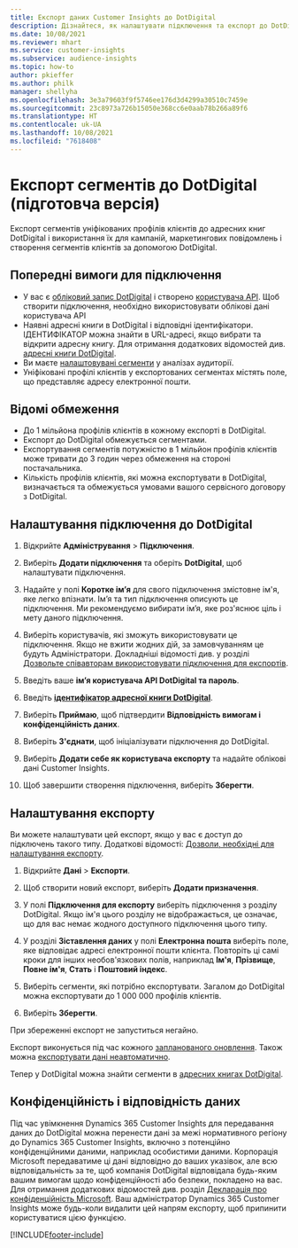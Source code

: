 ```yaml
---
title: Експорт даних Customer Insights до DotDigital
description: Дізнайтеся, як налаштувати підключення та експорт до DotDigital.
ms.date: 10/08/2021
ms.reviewer: mhart
ms.service: customer-insights
ms.subservice: audience-insights
ms.topic: how-to
author: pkieffer
ms.author: philk
manager: shellyha
ms.openlocfilehash: 3e3a79603f9f5746ee176d3d4299a30510c7459e
ms.sourcegitcommit: 23c8973a726b15050e368cc6e0aab78b266a89f6
ms.translationtype: HT
ms.contentlocale: uk-UA
ms.lasthandoff: 10/08/2021
ms.locfileid: "7618408"
---
```

# <a name="export-segments-to-dotdigital-preview"></a>Експорт сегментів до DotDigital (підготовча версія)

Експорт сегментів уніфікованих профілів клієнтів до адресних книг DotDigital і використання їх для кампаній, маркетингових повідомлень і створення сегментів клієнтів за допомогою DotDigital. 

## <a name="prerequisites-for-a-connection"></a>Попередні вимоги для підключення

-   У вас є [обліковий запис DotDigital](https://dotdigital.com/) і створено [користувача API](https://support.dotdigital.com/hc/articles/115001718730-How-do-I-create-an-API-user). Щоб створити підключення, необхідно використовувати облікові дані користувача API
-   Наявні адресні книги в DotDigital і відповідні ідентифікатори. ІДЕНТИФІКАТОР можна знайти в URL-адресі, якщо вибрати та відкрити адресну книгу. Для отримання додаткових відомостей див. [адресні книги DotDigital](https://support.dotdigital.com/hc/articles/212211968-Creating-an-address-book).
-   Ви маєте [налаштовувані сегменти](segments.md) у аналізах аудиторії.
-   Уніфіковані профілі клієнтів у експортованих сегментах містять поле, що представляє адресу електронної пошти.

## <a name="known-limitations"></a>Відомі обмеження

- До 1 мільйона профілів клієнтів в кожному експорті в DotDigital.
- Експорт до DotDigital обмежується сегментами.
- Експортування сегментів потужністю в 1 мільйон профілів клієнтів може тривати до 3 годин через обмеження на стороні постачальника. 
- Кількість профілів клієнтів, які можна експортувати в DotDigital, визначається та обмежується умовами вашого сервісного договору з DotDigital.

## <a name="set-up-connection-to-dotdigital"></a>Налаштування підключення до DotDigital

1. Відкрийте **Адміністрування** > **Підключення**.

1. Виберіть **Додати підключення** та оберіть **DotDigital**, щоб налаштувати підключення.

1. Надайте у полі **Коротке ім’я** для свого підключення змістовне ім'я, яке легко впізнати. Ім’я та тип підключення описують це підключення. Ми рекомендуємо вибирати ім’я, яке роз'яснює ціль і мету даного підключення.

1. Виберіть користувачів, які зможуть використовувати це підключення. Якщо не вжити жодних дій, за замовчуванням це будуть Адміністратори. Докладніші відомості див. у розділі [Дозвольте співавторам використовувати підключення для експортів](connections.md#allow-contributors-to-use-a-connection-for-exports).

1. Введіть ваше **ім’я користувача API DotDigital та пароль**. 

1. Введіть **[ідентифікатор адресної книги DotDigital](https://support.dotdigital.com/hc/articles/212211968-Creating-an-address-book)**.

1. Виберіть **Приймаю**, щоб підтвердити **Відповідність вимогам і конфіденційність даних**.

1. Виберіть **З'єднати**, щоб ініціалізувати підключення до DotDigital.

1. Виберіть **Додати себе як користувача експорту** та надайте облікові дані Customer Insights.

1. Щоб завершити створення підключення, виберіть **Зберегти**. 

## <a name="configure-an-export"></a>Налаштування експорту

Ви можете налаштувати цей експорт, якщо у вас є доступ до підключень такого типу. Додаткові відомості: [Дозволи, необхідні для налаштування експорту](export-destinations.md#set-up-a-new-export).

1. Відкрийте **Дані** > **Експорти**.

1. Щоб створити новий експорт, виберіть **Додати призначення**.

1. У полі **Підключення для експорту** виберіть підключення з розділу DotDigital. Якщо ім'я цього розділу не відображається, це означає, що для вас немає жодного доступного підключення цього типу.


1. У розділі **Зіставлення даних** у полі **Електронна пошта** виберіть поле, яке відповідає адресі електронної пошти клієнта. Повторіть ці самі кроки для інших необов'язкових полів, наприклад **Ім'я**, **Прізвище**, **Повне ім'я**, **Стать** і **Поштовий індекс**.

1. Виберіть сегменти, які потрібно експортувати. Загалом до DotDigital можна експортувати до 1 000 000 профілів клієнтів.

1. Виберіть **Зберегти**.

При збереженні експорт не запуститься негайно.

Експорт виконується під час кожного [запланованого оновлення](system.md#schedule-tab). Також можна [експортувати дані неавтоматично](export-destinations.md#run-exports-on-demand). 
 
Тепер у DotDigital можна знайти сегменти в [адресних книгах DotDigital](https://support.dotdigital.com/hc/articles/212211968-Creating-an-address-book).


## <a name="data-privacy-and-compliance"></a>Конфіденційність і відповідність даних

Під час увімкнення Dynamics 365 Customer Insights для передавання даних до DotDigital можна перенести дані за межі нормативного регіону до Dynamics 365 Customer Insights, включно з потенційно конфіденційними даними, наприклад особистими даними. Корпорація Microsoft передаватиме ці дані відповідно до ваших указівок, але всю відповідальність за те, щоб компанія DotDigital відповідала будь-яким вашим вимогам щодо конфіденційності або безпеки, покладено на вас. Для отримання додаткових відомостей див. розділ [Декларація про конфіденційність Microsoft](https://go.microsoft.com/fwlink/?linkid=396732).
Ваш адміністратор Dynamics 365 Customer Insights може будь-коли видалити цей напрям експорту, щоб припинити користуватися цією функцією.


[!INCLUDE[footer-include](../includes/footer-banner.md)]
